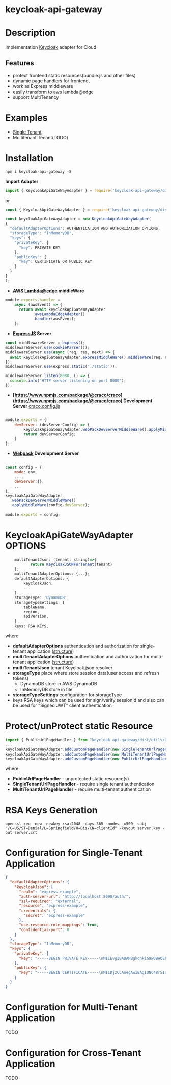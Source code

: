 # keycloak-api-gateway


# Description
Implementation [Keycloak](https://www.keycloak.org/) adapter for Cloud

## Features
- protect frontend static resources(bundle.js and other files)
- dynamic page handlers for frontend,
- work as Express middleware
- easily transform to aws lambda@edge
- support MultiTenancy

# Examples
- [Single Tenant](./examples/reactJSExample)
- Multitenant Tenant(TODO)

# Installation

```
npm i keycloak-api-gateway -S
```

**Import Adapter**
```js
import { KeycloakApiGateWayAdapter } = require('keycloak-api-gateway/dist');
```
or
```js
const { KeycloakApiGateWayAdapter } = require('keycloak-api-gateway/dist');
```

```js
const keycloakApiGateWayAdapter = new KeycloakApiGateWayAdapter(
{
  "defaultAdapterOptions": AUTHENTICATION AND AUTHORIZATION OPTIONS,
  "storageType": "InMemoryDB",
  "keys": {
    "privateKey": {
      "key": PRIVATE KEY
    },
    "publicKey": {
      "key": CERTIFICATE OR PUBLIC KEY
    }
  }
}
);
```



 - **[AWS Lambda@edge](https://aws.amazon.com/ru/lambda/edge/) middleWare**

```js
module.exports.handler =
    async (awsEvent) => {
      return await keycloakApiGateWayAdapter
            .awsLambdaEdgeAdapter()
            .handler(awsEvent);
    };

```

 - **[ExpressJS](https://www.npmjs.com/package/express) Server**

```js
const middlewareServer = express();
middlewareServer.use(cookieParser());
middlewareServer.use(async (req, res, next) => {
  await keycloakApiGateWayAdapter.expressMiddleWare().middleWare(req, res, next);
});
middlewareServer.use(express.static('./static'));

middlewareServer.listen(8080, () => {
  console.info('HTTP server listening on port 8080');
});
```

 - **[https://www.npmjs.com/package/@craco/craco](https://www.npmjs.com/package/@craco/craco) Development Server**
[craco.config.js](./development/craco.config.js)
```js

module.exports = {
    devServer: (devServerConfig) => {
        keycloakApiGateWayAdapter.webPackDevServerMiddleWare().applyMiddleWare(devServerConfig);
        return devServerConfig;
    }
};
```

 - **[Webpack](https://www.npmjs.com/package/webpack) Development Server**

```js

const config = {
    mode: env,
    ...,
    devServer:{},
    ...
};
keycloakApiGateWayAdapter
  .webPackDevServerMiddleWare()
  .applyMiddleWare(config.devServer);

module.exports = config;
```

# KeycloakApiGateWayAdapter OPTIONS

```js
    multiTenantJson: (tenant: string)=>{
           return KeycloakJSONForTenant(tenant)
    };
    multiTenantAdapterOptions: {...};
    defaultAdapterOptions: {
        keycloakJson,
        ...
    }
    storageType: 'DynamoDB',
    storageTypeSettings: {
        tableName,
        region,
        apiVersion,
    }
    keys: RSA KEYS,
```
where
 - **defaultAdapterOptions** authentication and authorization for single-tenant application ([structure](https://github.com/vzakharchenko/keycloak-lambda-authorizer#option-structure))
 - **multiTenantAdapterOptions** authentication and authorization for multi-tenant application ([structure](https://github.com/vzakharchenko/keycloak-lambda-authorizer#option-structure))
 - **multiTenantJson** tenant Keycloak.json resolver
 - **storageType** place where store session data(user access and refresh tokens)
    - DynamoDB store in AWS DynamoDB
    - InMemoryDB store in file
 - **storageTypeSettings** configuration for storageType
 - keys RSA keys which can be used for sign/verify sessionId and also can be used for "Signed JWT" client authentication

# Protect/unProtect static Resource

```js
import { PublicUrlPageHandler } from "keycloak-api-gateway/dist/utils/DefaultPageHandlers";
...
keycloakApiGateWayAdapter.addCustomPageHandler(new SingleTenantUrlPageHandler('/singleUrl'),)
keycloakApiGateWayAdapter.addCustomPageHandler(new MultiTenantUrlPageHandler('/multi'),)
keycloakApiGateWayAdapter.addCustomPageHandler(new PublicUrlPageHandler('/public'),)
```
where
- **PublicUrlPageHandler** - unprotected static resource(s)
- **SingleTenantUrlPageHandler** - require single tenant authentication
- **MultiTenantUrlPageHandler** - require multi-tenant authentication

# RSA Keys Generation 
```
openssl req -new -newkey rsa:2048 -days 365 -nodes -x509 -subj "/C=US/ST=Denial/L=Springfield/O=Dis/CN=clientId" -keyout server.key -out server.crt
```

# Configuration for Single-Tenant Application
```json
{
  "defaultAdapterOptions": {
    "keycloakJson": {
      "realm": "express-example",
      "auth-server-url": "http://localhost:8090/auth/",
      "ssl-required": "external",
      "resource": "express-example",
      "credentials": {
        "secret": "express-example"
      },
      "use-resource-role-mappings": true,
      "confidential-port": 0
    }
  },
  "storageType": "InMemoryDB",
  "keys": {
    "privateKey": {
      "key": "-----BEGIN PRIVATE KEY-----\nMIIEvgIBADANBgkqhkiG9w0BAQEFAASCBKgwggSkAgEAAoIBAQD40tysViQSnd3E\nIe5+6hDM/7ixHND8UoxYAKWwnA2/PdH2lq/pzjOo1t1Jt6ZbZx2l3cNUDt7FQXHL\nvZeEn0w75/LVe/gIeoKJIUTWrXyVOrrPn50oWiaKX5pnMCLWUwk1usRwnP7o26SH\nURTebSfBI7kQfh22aiv68qgGvo4lMWISVrWNCNej4oItLafRzvgBBD7GvJhqvPIW\nTMFyqDzGRtVk8nYi9x3Wwp72eUW9aY/j/akPTLdU5a+uAjlQYDrPa0wkg+/2KIhx\nGD/ffyggjvUaopzOEbnNGyBVXiOS3rQwwQnXNq+ip0xVecYVDJBlpOdQAxE77fUl\nRrw5DzKtAgMBAAECggEASLuyf7nKX5q/2XYltfmLobDadwM6X5dtqMe/pylmp1FV\nz6PqlgiNdzwfgU3qletFclepoieanMRtlCW+Zaj+6r/5bsgHD8tn3tfXvH0H3sNF\nGi3JDaOUgnxBsQoUFNw+4/LNOzHZHY4ewONFm2MC7OUZUqXa35iXdIp77UTEXkBG\nn4QdMraDW1DJUCx8nlUXHPntFN1AJANnx92Nsg6ZbhQrRRH4Lw8ydnUa3bN+Cy12\n9secVwo2RVS8slJgW21UpkVKEdUxe0VIL2++0trMokGK219AwlQV86hzEDmVUum2\nRIR3S0eknzvkJKspYc0tVvy/1uWnZggeJ+mNo1w4DQKBgQD/jpEpcdYJ9tHtBI3L\ne8s2Q4QLqdVPScS5dMDCw0aE6+CQoDSr0l37tHy5hxPJT+WalhyLCvPVtj0H97NP\nZLAoF/pgARpd3qhPM90R7/h7HgqxW/y+n1Qt/bAG+sR6n8LCcriYU+/PeUp1ugSW\nAYipqpexeRHhbwAI6pAWBj9ZXwKBgQD5QU5q6gnzdM20WVzp3K4eevpaOt9w/OUW\neI6o9wgVkvAo0p9irq8OM1SQlL3w3cX/YHktG9iF5oNRW6M2p7aKN1d5ZlUDhr1k\n/ogbtqg2CTWUikac4cUlZcour589DExlpvVL3zQda5/L7Cr0RrBmKRjMb1fyPXsy\nWJIllAgTcwKBgQDta7AlBuNJQotpXe+1+f6jHTqR82h/TxN7EKL8zpq3ZsSs2InW\nj4xNCjNN0dZqEtZHNeqyqqw6AiLVQiTOP8cAmLY9dwjd6LwJSS+7OGxrRU+90q4P\nEssMJ0HgWh0rpz0zlY01x9VltVOd6AHWsvoaVqizcr1P6OXpYrIWJBu6lQKBgQDS\n5isP048v67jRzHsNdafuKmgCSKYe2ByOcttipAK3HmkOYYhy2xNLlKsM2o4Ma9nI\nRzzAqjr+sRiTklH7QNT3BfSBx9BO94bxGVzY9ihF8Gzhjk5JF87T4di8v+SgpvNN\nX4NV+zoBWrsOtHlzzwwapNNSxzNGyDahVsfx+9sJeQKBgFuvm70VulN5Rd4TMcF2\nWixQNHEDStWBWPTa15ehDRIvxqfGZCkuY5o9tGY1vHxnpiHhqVheyRtLuHI6j5b3\nil3T5+cXdt1MnmkXUksqwgwcJdMqI5fmcuO9vdeYuGV4MoXysBdKMhqPybcVIonT\n5coMCbW92hodfPZ3F93PQpJU\n-----END PRIVATE KEY-----\n"
    },
    "publicKey": {
      "key": "-----BEGIN CERTIFICATE-----\nMIIDjzCCAnegAwIBAgIUNC48rSIoaMJC9YAcJ/MnfQcBmDgwDQYJKoZIhvcNAQEL\nBQAwVjELMAkGA1UEBhMCVVMxDzANBgNVBAgMBkRlbmlhbDEUMBIGA1UEBwwLU3By\naW5nZmllbGQxDDAKBgNVBAoMA0RpczESMBAGA1UEAwwJZGV2c2VydmVyMCAXDTIx\nMDYwNzIwMTQzOVoYDzIxMjEwNTE0MjAxNDM5WjBWMQswCQYDVQQGEwJVUzEPMA0G\nA1UECAwGRGVuaWFsMRQwEgYDVQQHDAtTcHJpbmdmaWVsZDEMMAoGA1UECgwDRGlz\nMRIwEAYDVQQDDAlkZXZzZXJ2ZXIwggEiMA0GCSqGSIb3DQEBAQUAA4IBDwAwggEK\nAoIBAQD40tysViQSnd3EIe5+6hDM/7ixHND8UoxYAKWwnA2/PdH2lq/pzjOo1t1J\nt6ZbZx2l3cNUDt7FQXHLvZeEn0w75/LVe/gIeoKJIUTWrXyVOrrPn50oWiaKX5pn\nMCLWUwk1usRwnP7o26SHURTebSfBI7kQfh22aiv68qgGvo4lMWISVrWNCNej4oIt\nLafRzvgBBD7GvJhqvPIWTMFyqDzGRtVk8nYi9x3Wwp72eUW9aY/j/akPTLdU5a+u\nAjlQYDrPa0wkg+/2KIhxGD/ffyggjvUaopzOEbnNGyBVXiOS3rQwwQnXNq+ip0xV\necYVDJBlpOdQAxE77fUlRrw5DzKtAgMBAAGjUzBRMB0GA1UdDgQWBBRJRP2WG0uR\nvDPnSRmV6Y8Rxu6ErDAfBgNVHSMEGDAWgBRJRP2WG0uRvDPnSRmV6Y8Rxu6ErDAP\nBgNVHRMBAf8EBTADAQH/MA0GCSqGSIb3DQEBCwUAA4IBAQDhKnZDt5VwTroWcTtX\nLSqIDtLLHiZxk6PIE8X9DG+rU//4Rfd+MFHClcKWiyLgYZPdgPaXSDXPiyfxlb7v\njOA0F0PXbEpR/RmjM5A+x3gljSufrWgedEC6rFFEg5Ju1IY+/7nJYkvd3ICMiLB3\ngOczMEp/tI7m89DS+bJAGG8AIYeBjj+3OjuGdEFtXpkt1ri33LYC4wK+rjqkBMyi\njqwex5bEkloSuyWP/IIDa8OpBWUM17H9ZswG74kQr5/wsvvTxc/JvRmMtNrbUyKa\n2JKXA1IJgNPP4/v2FxiGTibidZVf0fyXVqarU5Ngj/fVQyn7EBg+VGqPintiL5xU\ngUsi\n-----END CERTIFICATE-----\n"
    }
  }
}

```

# Configuration for Multi-Tenant Application
TODO
# Configuration for Cross-Tenant Application
TODO
